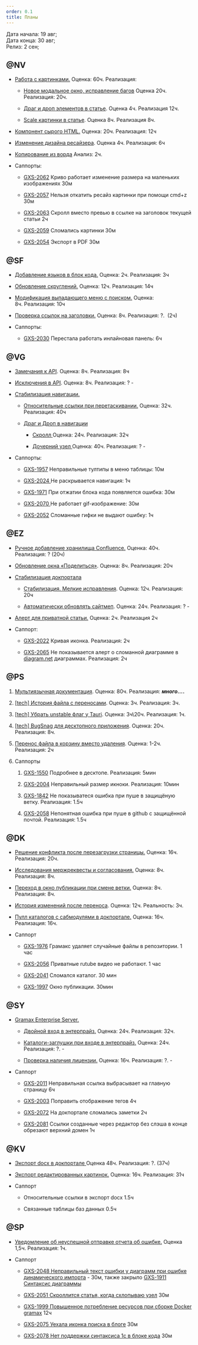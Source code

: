 ```yaml
---
order: 0.1
title: Планы
---
```


Дата начала: 19 авг;\
Дата конца: 30 авг;\
Релиз: 2 сен;

## @NV

-  [Работа с картинками.](./../../aug-2024/md/images/_index) Оценка: 60ч. Реализация:

   -  [Новое модальное окно, исправление багов](./../../aug-2024/md/images/focus-and-clicks) Оценка 20ч. Реализация: 20ч.

   -  [Драг и дроп элементов в статье](./../../aug-2024/md/images/drag-drop). Оценка 4ч. Реализация 12ч.

   -  [Scale картинки в статье](./../../aug-2024/md/images/scale). Оценка 8ч. Реализация 8ч.

-  [Компонент сырого HTML.](./../../aug-2024/md/kh) Оценка: 20ч. Реализация: 12ч

-  [Изменение дизайна ресайзера](./../../aug-2024/md/nv-al-a-izmenenie-dizayna-resayzera). Оценка 4ч. Реализация: 6ч

-  [Копирование из ворда](./../sep-2024/redaktor/kopirovanie-iz-vorda-v/_index) Анализ: 2ч.

-  Саппорты:

   -  [GXS-2062](https://support.ics-it.ru/issue/GXS-2062) Криво работает изменение размера на маленьких изображениях 30м

   -  [GXS-2057](https://support.ics-it.ru/issue/GXS-2057) Нельзя откатить ресайз картинки при помощи cmd+z 30м

   -  [GXS-2063](https://support.ics-it.ru/issue/GXS-2063) Скролл вместо превью в ссылке на заголовок текущей статьи 2ч

   -  [GXS-2059](https://support.ics-it.ru/issue/GXS-2059) Сломались картинки 30м

   -  [GXS-2054](https://support.ics-it.ru/issue/GXS-2054) Экспорт в PDF 30м

## @SF

-  [Добавление языков в блок кода](./../../aug-2024/md/sf-ep-dobavlenie-yazykov-v-blok-koda)[.](./../../aug-2024/md/sf-al) Оценка: 2ч. Реализация: 3ч

-  [Обновление скруглений.](./../../aug-2024/md/sf-al) Оценка: 12ч. Реализация: 14ч

-  [Модификация выпадающего меню с поиском](./../../aug-2024/md/sf-am-modifikaciya-inputa)[.](./../../aug-2024/md/sf-al) Оценка: 8ч. Реализация: 10ч

-  [Проверка ссылок на заголовки.](./../sep-2024/redaktor/proverka-ssylok-na-zagolovki) Оценка: 8ч. Реализация: ?.  (2ч)

-  Саппорты:

   -  [GXS-2030](https://support.ics-it.ru/issue/GXS-2030) Перестала работать инлайновая панель: 6ч

## @VG

-  [Замечания к API](./prilozhenie/vg-al-open-zamechaniya-k-api/_index). Оценка: 8ч. Реализация: 8ч

-  [Исключения в API](./../sep-2024/prilozhenie/vg-al-dev-peredacha-dannykh-iz-gramax-po-api). Оценка: 8ч. Реализация: ? -

-  [Стабилизация навигации.](./navigaciya/sy-a-drag-i-drop-v-navigacii/_index)

   -  [Относительные ссылки при перетаскивании.](./navigaciya/ssylki) Оценка: 32ч. Реализация: 40ч

   -  [Драг и Дроп в навигации](./navigaciya/sy-a-drag-i-drop-v-navigacii/_index)

      -  [Скролл ](./navigaciya/sy-a-drag-i-drop-v-navigacii/skroll)Оценка: 24ч. Реализация: 32ч

      -  [Дочерний узел ](./../../oct-2024/prilozhenie/docherniy-uzel)Оценка: 40ч. Реализация: ? -

-  Саппорты:

   -  [GXS-1957](https://support.ics-it.ru/issue/GXS-1957) Неправильные тултипы в меню таблицы: 10м

   -  [GXS-2024 ](https://support.ics-it.ru/issue/GXS-2024)Не раскрывается навигация: 1ч

   -  [GXS-1971](https://support.ics-it.ru/issue/GXS-1971) При отжатии блока кода появляется ошибка: 30м

   -  [GXS-2070 ](https://support.ics-it.ru/issue/GXS-2070)Не работает gif-изображение: 30м

   -  [GXS-2052](https://support.ics-it.ru/issue/GXS-2052) Сломанные гифки не выдают ошибку: 1ч

## @EZ

-  [Ручное добавление хранилища Confluence.](./../sep-2024/ruchnoe-dobavlenie-khranilischa-v/_index) Оценка: 40ч. Реализация: ? (20ч)

-  [Обновление окна «Поделиться»](./../../aug-2024/prilozhenie/ez-al-obratnaya-svyaz-ot-knopki-skopirovat-ssy). Оценка: 8ч. Реализация: 20ч

-  [Стабилизация докпортала](./../../aug-2024/stabilizaciya-dokportala)

   -  [Стабилизация. Мелкие исправления](./../../aug-2024/prilozhenie/ez-melkie-ispravleniya). Оценка: 12ч. Реализация: 20ч

   -  [Автоматически обновлять сайтмеп](./../sep-2024/prilozhenie/ez-avtomaticheski-obnovlyat-saytmep). Оценка: 24ч. Реализация: ? -

-  [Алерт для приватной статьи.](./../../aug-2024/prilozhenie/ez-ep-alert-dlya-privatnoy-stati) Оценка: 2ч. Реализация 2ч

-  Саппорт:

   -  [GXS-2022](https://support.ics-it.ru/issue/GXS-2022) Кривая иконка. Реализация: 2ч

   -  [GXS-2065](https://support.ics-it.ru/issue/GXS-2065) Не показывается алерт о сломанной диаграмме в [diagram.net](http://diagram.net) диаграммах. Реализация: 2ч

## @PS

1. [Мультиязычная документация](./../../aug-2024/lang-toggle/multilang-docs). Оценка: 80ч. Реализация: ***много…*****.**

2. [\[tech\] История файла с переносами](./../../aug-2024/git/istoriya-fayla-s-perenosami). Оценка: 3ч. Реализация: 3ч.

3. [\[tech\] Убрать unstable флаг у Tauri](./../../aug-2024/prilozhenie/ps-tech-ubrat-unstable-flag-u-tauri). Оценка: 3ч\\20ч. Реализация: 1ч.

4. [\[tech\] BugSnag для десктопного приложения](./../../aug-2024/prilozhenie/bugsnag-dlya-desktopnogo-prilozheniya). Оценка: 20ч. Реализация: 8ч.

5. [Перенос файла в корзину вместо удаления](./../../aug-2024/prilozhenie/perenos-fayla-v-korzinu-vmesto-udaleniya). Оценка: 1-2ч. Реализация: 2ч

6. Саппорты

   1. [GXS-1550](https://support.ics-it.ru/issue/GXS-1550) Подробнее в десктопе. Реализация: 5мин

   2. [GXS-2004](https://support.ics-it.ru/issue/GXS-2004) Неправильный размер икноки. Реализация: 10мин

   3. [GXS-1842](https://support.ics-it.ru/issue/GXS-1842) Не показыватеся ошибка при пуше в защищёную ветку. Реализация: 1.5ч

   4. [GXS-2058](https://support.ics-it.ru/issue/GXS-2058) Непонятная ошибка при пуше в github с защищённой почтой. Реализация: 1.5ч

## @DK

-  [Решение конфликта после перезагрузки страницы.](./../../aug-2024/git/restore-conflict-after-update-page) Оценка: 16ч. Реализация: 20ч.

-  [Исследования мержреквесты и согласования](./../../backlog/gti/mr/dk-am-a-issledovanie-merzhrekvesty-i-soglaso)[.](./../../aug-2024/git/restore-tranz-after-reload) Оценка: 8ч. Реализация: 8ч.

-  [Переход в окно публикации при смене ветки](./../../backlog/gti/open-publish-on-checkout)[.](./../../aug-2024/git/restore-tranz-after-reload) Оценка: 8ч. Реализация: 8ч.

-  [История изменений после переноса](./../../aug-2024/git/history). Оценка: 12ч. Реальность: 3ч.

-  [Пулл каталогов с сабмодулями в докпортале](./../../aug-2024/git/dk-al-open-pull-repozitoriya-s-sabmodulyami-v)[.](./../../aug-2024/git/restore-tranz-after-reload) Оценка: 16ч. Реализация: 16ч.

-  Саппорт

   -  [GXS-1976](https://support.ics-it.ru/issue/GXS-1976) Грамакс удаляет случайные файлы в репозитории. 1 час

   -  [GXS-2056](https://support.ics-it.ru/issue/GXS-2056) Приватные rutube видео не работают. 1 час

   -  [GXS-2041](https://support.ics-it.ru/issue/GXS-2041) Сломался каталог. 30 мин

   -  [GXS-1997](https://support.ics-it.ru/issue/GXS-1997) Окно публикации. 30мин

## @SY

-  [Gramax Enterprise Server.](./../../oct-2024/enterprise-server/_index)

   -  [Двойной вход в энтерпрайз](./../../aug-2024/prilozhenie/sy-am-open-dvoynoy-vkhod-v-enerprayz)[.](./../../aug-2024/git/restore-tranz-after-reload) Оценка: 24ч. Реализация: 32ч.

   -  [Каталоги-заглушки при входе в энтерпрайз](./../sep-2024/new-article/sy-am-katalogi-zaglushki/_index)[.](./../../aug-2024/git/restore-tranz-after-reload) Оценка: 24ч. Реализация: ?. -

   -  [Проверка наличия лицензии](./../../oct-2024/enterprise-server/sy-am-a-licensemiddleware)[.](./../../aug-2024/git/restore-tranz-after-reload) Оценка: 16ч. Реализация: ?. -

-  Саппорт

   -  [GXS-2011](https://support.ics-it.ru/issue/GXS-2011) Неправильная ссылка выбрасывает на главную страницу 6ч

   -  [GXS-2003](https://support.ics-it.ru/issue/GXS-2003) Поправить отображение тегов 4ч

   -  [GXS-2072](https://support.ics-it.ru/issue/GXS-2072) На докпортале сломались заметки 2ч

   -  [GXS-2081](https://support.ics-it.ru/issue/GXS-2081) Ссылки созданные через редактор без слэша в конце обрезают верхний домен 1ч

## @KV

-  [Экспорт docx в докпортале ](https://dev.gram.ax/gitlab.ics-it.ru/dr/gramax-board/master/-/sep-2024/kv-al-export-v-docx/export-docx-v-dokportale)Оценка 48ч. Реализация: ?. (37ч)

-  [Экспорт редактированных картинок.](./../../aug-2024/article-export/export-redaktirovannyh-kartinok) Оценка: 16ч. Реализация: 31ч

-  Саппорт

   -  Относительные ссылки в экспорт docx 1.5ч

   -  Связанные таблицы баз данных 0.5ч

## @SP

-  [Уведомление об неуспешной отправке отчета об ошибке.](https://dev.gram.ax/gitlab.ics-it.ru/dr/gramax-board/master/-/aug-2024/prilozhenie/uvedomlenie-o-ne-uspeshnoy-otpravke-otcheta-o-osh) Оценка 1,5ч. Реализация: 1ч.

-  Саппорт

   -  [GXS-2048 Неправильный текст ошибки у диаграмм при ошибке динамического импорта](https://support.ics-it.ru/issue/GXS-2048) - 30м, также закрыло [GXS-1911 Синтаксис диаграммы](https://support.ics-it.ru/issue/GXS-1911)

   -  [GXS-2051 Скроллится статья, когда схлопываю узел](https://support.ics-it.ru/issue/GXS-2051) 30м

   -  [GXS-1999 Повышенное потребление ресурсов при сборке Docker gramax](https://support.ics-it.ru/issue/GXS-1999) 12ч

   -  [GXS-2075 Уехала иконка поиска в блоге](https://support.ics-it.ru/issue/GXS-2075) 30м

   -  [GXS-2078 Нет поддержки синтаксиса 1c в блоке кода](https://support.ics-it.ru/issue/GXS-2078) 30м